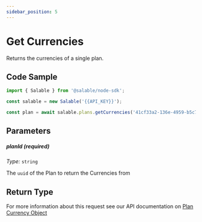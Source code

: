 ```yaml
---
sidebar_position: 5
---
```


# Get Currencies

Returns the currencies of a single plan.

## Code Sample

```typescript
import { Salable } from '@salable/node-sdk';

const salable = new Salable('{{API_KEY}}');

const plan = await salable.plans.getCurrencies('41cf33a2-136e-4959-b5c7-73889ab94eff');
```

## Parameters

##### planId (_required_)

_Type:_ `string`

The `uuid` of the Plan to return the Currencies from

## Return Type

For more information about this request see our API documentation on [Plan Currency Object](https://docs.salable.app/api/v2#tag/Plans/operation/getPlanCurrencies)
